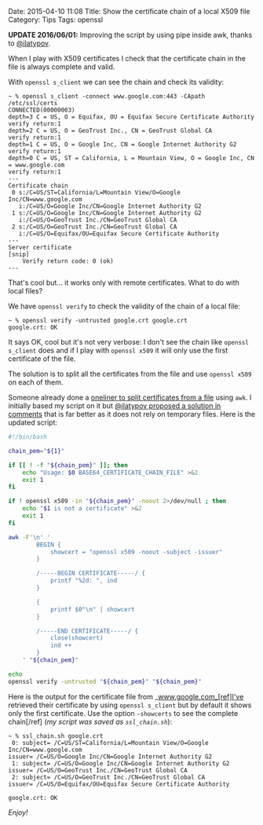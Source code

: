 Date: 2015-04-10 11:08
Title: Show the certificate chain of a local X509 file
Category: Tips
Tags: openssl

<div class="alert-info">
  <strong>UPDATE 2016/06/01:</strong> Improving the script by using pipe inside awk, thanks to <a href="#comment-2650059724">@ilatypov</a>.
</div>

When I play with X509 certificates I check that the certificate chain in the file is always complete and valid.

With `openssl s_client` we can see the chain and check its validity:

```
~ % openssl s_client -connect www.google.com:443 -CApath /etc/ssl/certs
CONNECTED(00000003)
depth=3 C = US, O = Equifax, OU = Equifax Secure Certificate Authority
verify return:1
depth=2 C = US, O = GeoTrust Inc., CN = GeoTrust Global CA
verify return:1
depth=1 C = US, O = Google Inc, CN = Google Internet Authority G2
verify return:1
depth=0 C = US, ST = California, L = Mountain View, O = Google Inc, CN = www.google.com
verify return:1
---
Certificate chain
 0 s:/C=US/ST=California/L=Mountain View/O=Google Inc/CN=www.google.com
   i:/C=US/O=Google Inc/CN=Google Internet Authority G2
 1 s:/C=US/O=Google Inc/CN=Google Internet Authority G2
   i:/C=US/O=GeoTrust Inc./CN=GeoTrust Global CA
 2 s:/C=US/O=GeoTrust Inc./CN=GeoTrust Global CA
   i:/C=US/O=Equifax/OU=Equifax Secure Certificate Authority
---
Server certificate
[snip]
    Verify return code: 0 (ok)
---

```

That's cool but... it works only with remote certificates. What to do with local files?

We have `openssl verify` to check the validity of the chain of a local file:

```
~ % openssl verify -untrusted google.crt google.crt
google.crt: OK
```
It says OK, cool but it's not very verbose: I don't see the chain like `openssl s_client` does and if I play with `openssl x509` it will only use the first certificate of the file.

The solution is to split all the certificates from the file and use `openssl x509` on each of them.

Someone already done a [oneliner to split certificates from a file](http://stackoverflow.com/questions/3777075/ssl-certificate-rejected-trying-to-access-github-over-https-behind-firewall/4454754#4454754) using `awk`. I initially based my script on it but [@ilatypov proposed a solution in comments](#comment-2650059724) that is far better as it does not rely on temporary files. Here is the updated script:

``` bash
#!/bin/bash

chain_pem="${1}"

if [[ ! -f "${chain_pem}" ]]; then
    echo "Usage: $0 BASE64_CERTIFICATE_CHAIN_FILE" >&2
    exit 1
fi

if ! openssl x509 -in "${chain_pem}" -noout 2>/dev/null ; then
    echo "$1 is not a certificate" >&2
    exit 1
fi

awk -F'\n' '
        BEGIN {
            showcert = "openssl x509 -noout -subject -issuer"
        }

        /-----BEGIN CERTIFICATE-----/ {
            printf "%2d: ", ind
        }

        {
            printf $0"\n" | showcert
        }

        /-----END CERTIFICATE-----/ {
            close(showcert)
            ind ++
        }
    ' "${chain_pem}"

echo
openssl verify -untrusted "${chain_pem}" "${chain_pem}"
```

Here is the output for the certificate file from _www.google.com_[ref]I've retrieved their certificate by using `openssl s_client` but by default it shows only the first certificate. Use the option `-showcerts` to see the complete chain[/ref] (_my script was saved as `ssl_chain.sh`_):
```
~ % ssl_chain.sh google.crt
 0: subject= /C=US/ST=California/L=Mountain View/O=Google Inc/CN=www.google.com
issuer= /C=US/O=Google Inc/CN=Google Internet Authority G2
 1: subject= /C=US/O=Google Inc/CN=Google Internet Authority G2
issuer= /C=US/O=GeoTrust Inc./CN=GeoTrust Global CA
 2: subject= /C=US/O=GeoTrust Inc./CN=GeoTrust Global CA
issuer= /C=US/O=Equifax/OU=Equifax Secure Certificate Authority

google.crt: OK
```

_Enjoy!_
